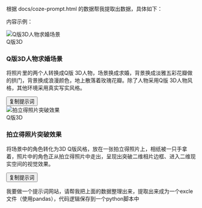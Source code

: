 
根据  docs/coze-prompt.html 的数据帮我提取出数据，具体如下：

内容示例：
        <div class="bg-white rounded-xl overflow-hidden shadow-lg hover:shadow-xl transition-shadow duration-300 flex flex-col h-full"
            style="opacity: 1; transform: none;">
            <div class="relative overflow-hidden aspect-video bg-gray-100"><img
                    src="https://raw.githubusercontent.com/JimmyLv/awesome-nano-banana/main/cases/1/example_proposal_scene_q_realistic.png"
                    alt="Q版3D人物求婚场景"
                    class="w-full h-full object-cover transition-transform duration-500 hover:scale-105" loading="lazy">
                <div class="absolute top-3 right-3"><span
                        class="bg-blue-500 text-white text-xs font-bold px-2.5 py-0.5 rounded-full">Q版3D</span></div>
            </div>
            <div class="p-5 flex flex-col flex-grow">
                <h3 class="text-lg font-bold text-gray-800 mb-2 line-clamp-1">Q版3D人物求婚场景</h3>
                <div class="mt-3 bg-gray-50 rounded-lg p-4 text-sm text-gray-700 font-mono overflow-x-auto">
                    <p class="whitespace-pre-wrap line-clamp-3">将照片里的两个人转换成Q版
                        3D人物，场景换成求婚，背景换成淡雅五彩花瓣做的拱门，背景换成浪漫颜色，地上散落着玫瑰花瓣。除了人物采用Q版 3D人物风格，其他环境采用真实写实风格。</p>
                </div>
                <div class="mt-4 flex justify-end mt-auto"><button
                        class="flex items-center px-3 py-1.5 rounded-lg text-sm font-medium transition-colors duration-200 bg-blue-50 text-blue-600 hover:bg-blue-100">复制提示词
                        <i class="fa-regular fa-clipboard ml-1.5"></i></button></div>
            </div>
        </div>
        <div class="bg-white rounded-xl overflow-hidden shadow-lg hover:shadow-xl transition-shadow duration-300 flex flex-col h-full"
            style="opacity: 1; transform: none;">
            <div class="relative overflow-hidden aspect-video bg-gray-100"><img
                    src="https://raw.githubusercontent.com/JimmyLv/awesome-nano-banana/main/cases/2/example_polaroid_breakout.png"
                    alt="拍立得照片突破效果" class="w-full h-full object-cover transition-transform duration-500 hover:scale-105"
                    loading="lazy">
                <div class="absolute top-3 right-3"><span
                        class="bg-blue-500 text-white text-xs font-bold px-2.5 py-0.5 rounded-full">Q版3D</span></div>
            </div>
            <div class="p-5 flex flex-col flex-grow">
                <h3 class="text-lg font-bold text-gray-800 mb-2 line-clamp-1">拍立得照片突破效果</h3>
                <div class="mt-3 bg-gray-50 rounded-lg p-4 text-sm text-gray-700 font-mono overflow-x-auto">
                    <p class="whitespace-pre-wrap line-clamp-3">将场景中的角色转化为3D
                        Q版风格，放在一张拍立得照片上，相纸被一只手拿着，照片中的角色正从拍立得照片中走出，呈现出突破二维相片边框、进入二维现实空间的视觉效果。</p>
                </div>
                <div class="mt-4 flex justify-end mt-auto"><button
                        class="flex items-center px-3 py-1.5 rounded-lg text-sm font-medium transition-colors duration-200 bg-blue-50 text-blue-600 hover:bg-blue-100">复制提示词
                        <i class="fa-regular fa-clipboard ml-1.5"></i></button></div>
            </div>
        </div>


我要做一个提示词网站，请帮我把上面的数据整理出来，提取出来成为一个excle文件（使用pandas），代码逻辑保存到一个python脚本中